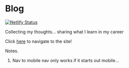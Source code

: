 # Blog
[![Netlify Status](https://api.netlify.com/api/v1/badges/91fc9ced-e839-478c-8cbe-5bb2b8ffed80/deploy-status)](https://app.netlify.com/sites/marc-shepherd/deploys)
</div>

Collecting my thoughts... sharing what I learn in my career

Click [here](https://marc-shepherd.netlify.app/) to navigate to the site!

Notes.
1. Nav to mobile nav only works if it starts out mobile...